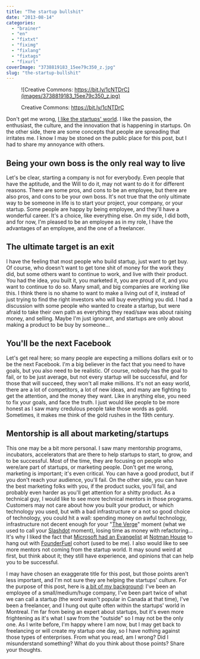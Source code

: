 ```yaml
---
title: "The startup bullshit"
date: "2013-08-14"
categories: 
  - "brainer"
  - "en"
  - "fixtxt"
  - "fiximg"
  - "fixlang"
  - "fixtags"
  - "fixurl"
coverImage: "3738819183_15ee79c350_z.jpg"
slug: "the-startup-bullshit"
---
```


<figure>

![Creative Commons: https://bit.ly/1cNTDrC](images/3738819183_15ee79c350_z.jpg)

<figcaption>

Creative Commons: https://bit.ly/1cNTDrC

</figcaption>

</figure>

Don't get me wrong, [I like the startups' world](https://fred.dev/founderfuel-et-lentrepreneuriat-a-montreal/ "FounderFuel et l’entrepreneuriat à Montréal"). I like the passion, the enthusiast, the culture, and the innovation that is happening in startups. On the other side, there are some concepts that people are spreading that irritates me. I know I may be stoned on the public place for this post, but I had to share my annoyance with others.

## Being your own boss is the only real way to live

Let's be clear, starting a company is not for everybody. Even people that have the aptitude, and the Will to do it, may not want to do it for different reasons. There are some pros, and cons to be an employee, but there are also pros, and cons to be your own boss. It's not true that the only ultimate way to be someone in life is to start your project, your company, or your startup. Some people are happy by being employee, and they'll have a wonderful career. It's a choice, like everything else. On my side, I did both, and for now, I'm pleased to be an employee as in my role, I have the advantages of an employee, and the one of a freelancer.

## The ultimate target is an exit

I have the feeling that most people who build startup, just want to get buy. Of course, who doesn't want to get tone shit of money for the work they did, but some others want to continue to work, and live with their product. You had the idea, you built it, you marketed it, you are proud of it, and you want to continue to do so. Many small, and big companies are working like this. I think there is no shame to want to make a living out of it, instead of just trying to find the right investors who will buy everything you did. I had a discussion with some people who wanted to create a startup, but were afraid to take their own path as everything they read/saw was about raising money, and selling. Maybe I'm just ignorant, and startups are only about making a product to be buy by someone...

## You'll be the next Facebook

Let's get real here; so many people are expecting a millions dollars exit or to be the next Facebook. I'm a big believer in the fact that you need to have goals, but you also need to be realistic. Of course, nobody has the goal to fail, or to be just average, but not every startup will be successful, and for those that will succeed, they won't all make millions. It's not an easy world, there are a lot of competitors, a lot of new ideas, and many are fighting to get the attention, and the money they want. Like in anything else, you need to fix your goals, and face the truth. I just would like people to be more honest as I saw many credulous people take those words as gold. Sometimes, it makes me think of the gold rushes in the 19th century.

## Mentorship is all about marketing/startups

This one may be a bit more personal. I saw many mentorship programs, incubators, accelerators that are there to help startups to start, to grow, and to be successful. Most of the time, they are focusing on people who were/are part of startups, or marketing people. Don't get me wrong, marketing is important; it's even critical. You can have a good product, but if you don't reach your audience, you'll fail. On the other side, you can have the best marketing folks with you, if the product sucks, you'll fail, and probably even harder as you'll get attention for a shitty product. As a technical guy, I would like to see more technical mentors in those programs. Customers may not care about how you built your product, or which technology you used, but with a bad infrastructure or a not so good choice of technology, you could hit a wall: spending money on awful technology, infrastructure not decent enough for your "[The Verge](https://www.theverge.com/)" moment (what we used to call your [Slashdot](https://slashdot.org/) moment), losing time as money with refactoring... It's why I liked the fact that [Microsoft had an Evangelist](https://fred.dev/make-web-not-war-tv-an-unfinished-project/ "Make Web Not War TV – An unfinished project") at [Notman House](https://notman.org) to hang out with [FounderFuel](https://founderfuel.com/en/) cohort (used to be me). I also would like to see more mentors not coming from the startup world. It may sound weird at first, but think about it; they still have experience, and opinions that can help you to be successful.

I may have chosen an exaggerate title for this post, but those points aren't less important, and I'm not sure they are helping the startups' culture. For the purpose of this post, here is [a bit of my background](https://linkedin.com/in/fredericharper): I've been an employee of a small/medium/huge company, I've been part twice of what we can call a startup (the word wasn't popular in Canada at that time), I've been a freelancer, and I hung out quite often within the startups' world in Montreal. I'm far from being an expert about startups, but it's even more frightening as it's what I saw from the "outside" so I may not be the only one. As I write before, I'm happy where I am now, but I may get back to freelancing or will create my startup one day, so I have nothing against those types of enterprises. From what you read, am I wrong? Did I misunderstand something? What do you think about those points? Share your thoughts.
